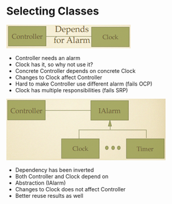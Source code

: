 # Selecting Classes #

![alt text](./Images/ControllerAlarm-1.PNG "ControllerAlarm")

+ Controller needs an alarm
+ Clock has it, so why not use it?
+ Concrete Controller depends on concrete Clock
+ Changes to Clock affect Controller
+ Hard to make Controller use different alarm (fails OCP)
+ Clock has multiple responsibilities (fails SRP)

![alt text](./Images/ControllerAlarm-2.PNG "ControllerAlarm Revised")

+ Dependency has been inverted
+ Both Controller and Clock depend on
+ Abstraction (IAlarm)
+ Changes to Clock does not affect Controller
+ Better reuse results as well
